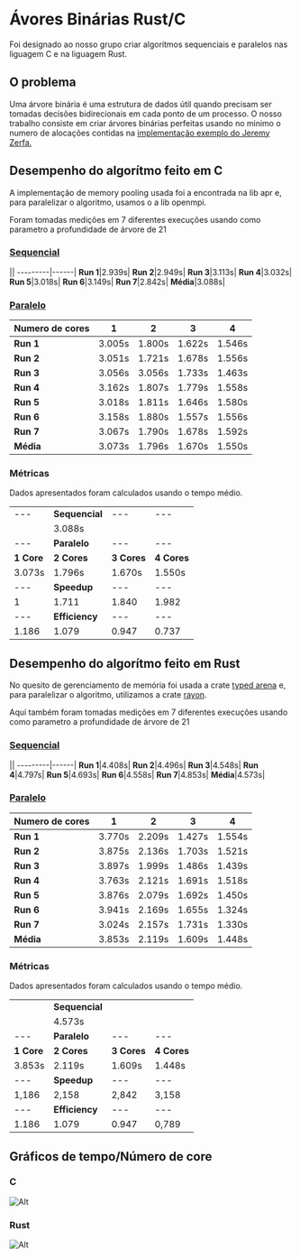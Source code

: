 # Ávores Binárias Rust/C

Foi designado ao nosso grupo criar algorítmos sequenciais e paralelos nas liguagem C e na liguagem Rust.

## O problema

Uma árvore binária é uma estrutura de dados útil quando precisam ser tomadas decisões bidirecionais em cada ponto de um processo. O nosso trabalho consiste em criar árvores binárias perfeitas usando no minimo o numero de alocações contidas na [implementação exemplo do Jeremy Zerfa.](https://benchmarksgame-team.pages.debian.net/benchmarksgame/program/binarytrees-gcc-3.html)

## Desempenho do algorítmo feito em C

A implementação de memory pooling usada foi a encontrada na lib apr e, para paralelizar o algoritmo, usamos o a lib openmpi.

Foram tomadas medições em 7 diferentes execuções usando como parametro a profundidade de árvore de 21

### [Sequencial](https://github.com/NelsonKommander/Grupo-I/blob/main/projeto/c/sequencial.c)

||
---------|------|
**Run 1**|2.939s|
**Run 2**|2.949s|
**Run 3**|3.113s|
**Run 4**|3.032s|
**Run 5**|3.018s|
**Run 6**|3.149s|
**Run 7**|2.842s|
**Média**|3.088s|


### [Paralelo](https://github.com/NelsonKommander/Grupo-I/blob/main/projeto/c/parametrizado.c)


|Numero de cores|    1  	|    2      |    3      |    4      |
|---------------| --------- | --------- | --------- | --------- |
|**Run 1**      | 3.005s 	| 1.800s	| 1.622s 	| 1.546s 	|
|**Run 2**      | 3.051s 	| 1.721s	| 1.678s 	| 1.556s 	|
|**Run 3**      | 3.056s 	| 3.056s 	| 1.733s 	| 1.463s 	|
|**Run 4**      | 3.162s 	| 1.807s	| 1.779s 	| 1.558s 	|
|**Run 5**      | 3.018s 	| 1.811s	| 1.646s 	| 1.580s 	|
|**Run 6**      | 3.158s 	| 1.880s 	| 1.557s 	| 1.556s 	|
|**Run 7**      | 3.067s 	| 1.790s	| 1.678s 	| 1.592s 	|
|**Média**      | 3.073s    | 1.796s    | 1.670s    | 1.550s    |


### Métricas

Dados apresentados foram calculados usando o tempo médio.


|||||
|--- |--- |--- |--- |
| --- |**Sequencial**| --- | --- |
||3.088s|||
| --- |**Paralelo**| --- | --- |
|**1 Core**|**2 Cores**|**3 Cores**|**4 Cores**|
|3.073s|1.796s |1.670s  |1.550s|
| --- |**Speedup**| --- | --- |
| 1   | 1.711  | 1.840  |1.982|
| --- |**Efficiency**| --- | --- |
|1.186| 1.079  | 0.947  |0.737|

## Desempenho do algorítmo feito em Rust

No quesito de gerenciamento de memória foi usada a crate [typed arena](https://crates.io/crates/typed-arena) e, para paralelizar o algoritmo, utilizamos a crate [rayon](https://github.com/rayon-rs/rayon).

Aqui também foram tomadas medições em 7 diferentes execuções usando como parametro a profundidade de árvore de 21

### [Sequencial](https://github.com/NelsonKommander/Grupo-I/blob/main/projeto/rust/arvore2/src/main.rs)


||
---------|------|
**Run 1**|4.408s|
**Run 2**|4.496s|
**Run 3**|4.548s|
**Run 4**|4.797s|
**Run 5**|4.693s|
**Run 6**|4.558s|
**Run 7**|4.853s|
**Média**|4.573s|

### [Paralelo](https://github.com/NelsonKommander/Grupo-I/blob/main/projeto/rust/Arvore/src/main.rs)




|Numero de cores|    1  	|    2      |    3      |    4      |
|---------------| --------- | --------- | --------- | --------- |
|**Run 1**      | 3.770s 	| 2.209s	| 1.427s 	| 1.554s 	|
|**Run 2**      | 3.875s 	| 2.136s	| 1.703s 	| 1.521s 	|
|**Run 3**      | 3.897s 	| 1.999s 	| 1.486s 	| 1.439s 	|
|**Run 4**      | 3.763s 	| 2.121s	| 1.691s 	| 1.518s 	|
|**Run 5**      | 3.876s 	| 2.079s	| 1.692s 	| 1.450s 	|
|**Run 6**      | 3.941s 	| 2.169s 	| 1.655s 	| 1.324s 	|
|**Run 7**      | 3.024s 	| 2.157s	| 1.731s 	| 1.330s 	|
|**Média**      | 3.853s    | 2.119s    | 1.609s    | 1.448s    |


### Métricas

Dados apresentados foram calculados usando o tempo médio.

|||||
|--- |--- |--- |--- |
||**Sequencial**|||
||4.573s|||
| --- |**Paralelo**| --- | --- |
|**1 Core**|**2 Cores**|**3 Cores**|**4 Cores**|
|3.853s|2.119s|1.609s|1.448s|
| --- |**Speedup**| --- | --- |
|1,186|2,158|2,842|3,158|
| --- |**Efficiency**| --- | --- |
|1.186|1.079|0.947|0,789|



## Gráficos de tempo/Número de core

### C

![Alt](https://cdn.discordapp.com/attachments/725481134141472819/786035419321335838/WhatsApp_Image_2020-12-08_at_8.17.57_PM.jpeg)

### Rust

![Alt](https://cdn.discordapp.com/attachments/725481134141472819/786045015843274802/WhatsApp_Image_2020-12-08_at_10.38.16_PM.jpeg)

